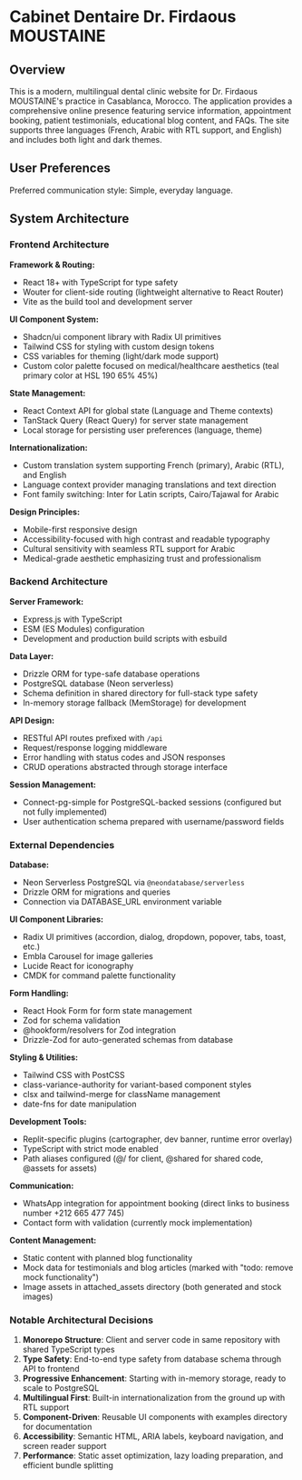 # Cabinet Dentaire Dr. Firdaous MOUSTAINE

## Overview

This is a modern, multilingual dental clinic website for Dr. Firdaous MOUSTAINE's practice in Casablanca, Morocco. The application provides a comprehensive online presence featuring service information, appointment booking, patient testimonials, educational blog content, and FAQs. The site supports three languages (French, Arabic with RTL support, and English) and includes both light and dark themes.

## User Preferences

Preferred communication style: Simple, everyday language.

## System Architecture

### Frontend Architecture

**Framework & Routing:**
- React 18+ with TypeScript for type safety
- Wouter for client-side routing (lightweight alternative to React Router)
- Vite as the build tool and development server

**UI Component System:**
- Shadcn/ui component library with Radix UI primitives
- Tailwind CSS for styling with custom design tokens
- CSS variables for theming (light/dark mode support)
- Custom color palette focused on medical/healthcare aesthetics (teal primary color at HSL 190 65% 45%)

**State Management:**
- React Context API for global state (Language and Theme contexts)
- TanStack Query (React Query) for server state management
- Local storage for persisting user preferences (language, theme)

**Internationalization:**
- Custom translation system supporting French (primary), Arabic (RTL), and English
- Language context provider managing translations and text direction
- Font family switching: Inter for Latin scripts, Cairo/Tajawal for Arabic

**Design Principles:**
- Mobile-first responsive design
- Accessibility-focused with high contrast and readable typography
- Cultural sensitivity with seamless RTL support for Arabic
- Medical-grade aesthetic emphasizing trust and professionalism

### Backend Architecture

**Server Framework:**
- Express.js with TypeScript
- ESM (ES Modules) configuration
- Development and production build scripts with esbuild

**Data Layer:**
- Drizzle ORM for type-safe database operations
- PostgreSQL database (Neon serverless)
- Schema definition in shared directory for full-stack type safety
- In-memory storage fallback (MemStorage) for development

**API Design:**
- RESTful API routes prefixed with `/api`
- Request/response logging middleware
- Error handling with status codes and JSON responses
- CRUD operations abstracted through storage interface

**Session Management:**
- Connect-pg-simple for PostgreSQL-backed sessions (configured but not fully implemented)
- User authentication schema prepared with username/password fields

### External Dependencies

**Database:**
- Neon Serverless PostgreSQL via `@neondatabase/serverless`
- Drizzle ORM for migrations and queries
- Connection via DATABASE_URL environment variable

**UI Component Libraries:**
- Radix UI primitives (accordion, dialog, dropdown, popover, tabs, toast, etc.)
- Embla Carousel for image galleries
- Lucide React for iconography
- CMDK for command palette functionality

**Form Handling:**
- React Hook Form for form state management
- Zod for schema validation
- @hookform/resolvers for Zod integration
- Drizzle-Zod for auto-generated schemas from database

**Styling & Utilities:**
- Tailwind CSS with PostCSS
- class-variance-authority for variant-based component styles
- clsx and tailwind-merge for className management
- date-fns for date manipulation

**Development Tools:**
- Replit-specific plugins (cartographer, dev banner, runtime error overlay)
- TypeScript with strict mode enabled
- Path aliases configured (@/ for client, @shared for shared code, @assets for assets)

**Communication:**
- WhatsApp integration for appointment booking (direct links to business number +212 665 477 745)
- Contact form with validation (currently mock implementation)

**Content Management:**
- Static content with planned blog functionality
- Mock data for testimonials and blog articles (marked with "todo: remove mock functionality")
- Image assets in attached_assets directory (both generated and stock images)

### Notable Architectural Decisions

1. **Monorepo Structure**: Client and server code in same repository with shared TypeScript types
2. **Type Safety**: End-to-end type safety from database schema through API to frontend
3. **Progressive Enhancement**: Starting with in-memory storage, ready to scale to PostgreSQL
4. **Multilingual First**: Built-in internationalization from the ground up with RTL support
5. **Component-Driven**: Reusable UI components with examples directory for documentation
6. **Accessibility**: Semantic HTML, ARIA labels, keyboard navigation, and screen reader support
7. **Performance**: Static asset optimization, lazy loading preparation, and efficient bundle splitting